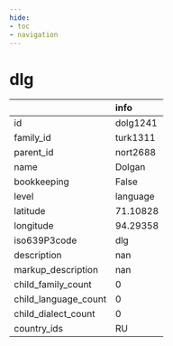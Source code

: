 ```yaml
---
hide:
- toc
- navigation
---
```

# dlg
|                      | info     |
|:---------------------|:---------|
| id                   | dolg1241 |
| family_id            | turk1311 |
| parent_id            | nort2688 |
| name                 | Dolgan   |
| bookkeeping          | False    |
| level                | language |
| latitude             | 71.10828 |
| longitude            | 94.29358 |
| iso639P3code         | dlg      |
| description          | nan      |
| markup_description   | nan      |
| child_family_count   | 0        |
| child_language_count | 0        |
| child_dialect_count  | 0        |
| country_ids          | RU       |